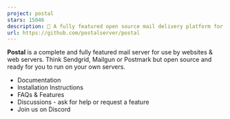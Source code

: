 ```yaml
---
project: postal
stars: 15046
description: 📮 A fully featured open source mail delivery platform for incoming & outgoing e-mail
url: https://github.com/postalserver/postal
---
```


**Postal** is a complete and fully featured mail server for use by websites & web servers. Think Sendgrid, Mailgun or Postmark but open source and ready for you to run on your own servers.

-   Documentation
-   Installation Instructions
-   FAQs & Features
-   Discussions - ask for help or request a feature
-   Join us on Discord
